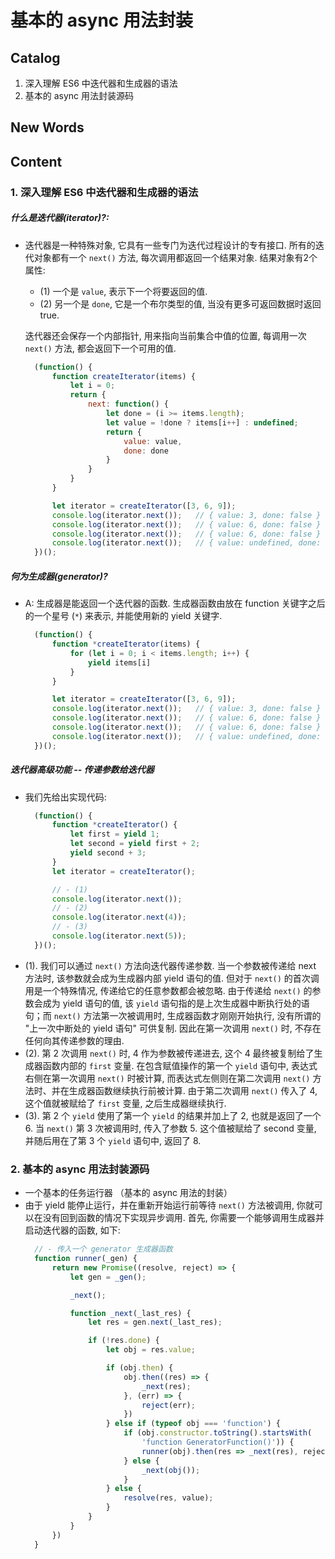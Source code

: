 # 基本的 async 用法封装


## Catalog
1. 深入理解 ES6 中迭代器和生成器的语法
2. 基本的 async 用法封装源码



## New Words





## Content
### 1. 深入理解 ES6 中迭代器和生成器的语法
##### 什么是迭代器(iterator)?:
- 迭代器是一种特殊对象, 它具有一些专门为迭代过程设计的专有接口.
  所有的迭代对象都有一个 `next()` 方法, 每次调用都返回一个结果对象.
  结果对象有2个属性:
     + (1) 一个是 `value`, 表示下一个将要返回的值. 
     + (2) 另一个是 `done`, 它是一个布尔类型的值, 当没有更多可返回数据时返回 true. 
  
  迭代器还会保存一个内部指针, 用来指向当前集合中值的位置, 每调用一次 `next()` 方法, 
  都会返回下一个可用的值. 
  ```js
    (function() {
        function createIterator(items) {
            let i = 0;
            return {
                next: function() {
                    let done = (i >= items.length);
                    let value = !done ? items[i++] : undefined;
                    return {
                        value: value,
                        done: done
                    }
                }
            }
        }

        let iterator = createIterator([3, 6, 9]);
        console.log(iterator.next());   // { value: 3, done: false }
        console.log(iterator.next());   // { value: 6, done: false }
        console.log(iterator.next());   // { value: 6, done: false }
        console.log(iterator.next());   // { value: undefined, done: true }
    })();
  ```

##### 何为生成器(generator)?
- A: 生成器是能返回一个迭代器的函数. 生成器函数由放在 function 关键字之后的一个星号
  (`*`) 来表示, 并能使用新的 yield 关键字. 
  ```js
    (function() {
        function *createIterator(items) {
            for (let i = 0; i < items.length; i++) {
                yield items[i]
            }
        }

        let iterator = createIterator([3, 6, 9]);
        console.log(iterator.next());   // { value: 3, done: false }
        console.log(iterator.next());   // { value: 6, done: false }
        console.log(iterator.next());   // { value: 6, done: false }
        console.log(iterator.next());   // { value: undefined, done: true }
    })();
  ```

#####  迭代器高级功能 -- 传递参数给迭代器
- 我们先给出实现代码:
  ```js
    (function() {
        function *createIterator() {
            let first = yield 1;
            let second = yield first + 2;
            yield second + 3;
        }
        let iterator = createIterator();

        // - (1)
        console.log(iterator.next());
        // - (2)
        console.log(iterator.next(4));
        // - (3)
        console.log(iterator.next(5));
    })();
  ```
- (1). 我们可以通过 `next()` 方法向迭代器传递参数. 当一个参数被传递给 next 方法时, 
  该参数就会成为生成器内部 yield 语句的值. 但对于 `next()` 的首次调用是一个特殊情况, 
  传递给它的任意参数都会被忽略. 由于传递给 `next()` 的参数会成为 yield 语句的值,
  该 `yield` 语句指的是上次生成器中断执行处的语句；而 `next()` 方法第一次被调用时,
  生成器函数才刚刚开始执行, 没有所谓的 "上一次中断处的 yield 语句" 可供复制.
  因此在第一次调用 `next()` 时, 不存在任何向其传递参数的理由. 
- (2). 第 2 次调用 `next()` 时, 4 作为参数被传递进去, 这个 4
  最终被复制给了生成器函数内部的 `first` 变量. 在包含赋值操作的第一个 `yield` 语句中,
  表达式右侧在第一次调用 `next()` 时被计算, 而表达式左侧则在第二次调用 `next()`
  方法时、并在生成器函数继续执行前被计算. 由于第二次调用 `next()` 传入了 4,
  这个值就被赋给了 `first` 变量, 之后生成器继续执行. 
- (3). 第 2 个 `yield` 使用了第一个 `yield` 的结果并加上了 2, 也就是返回了一个 6.
  当 `next()` 第 3 次被调用时, 传入了参数 5. 这个值被赋给了 second 变量,
  并随后用在了第 3 个 `yield` 语句中, 返回了 8. 


### 2. 基本的 async 用法封装源码
- 一个基本的任务运行器 （基本的 async 用法的封装）
- 由于 yield 能停止运行，并在重新开始运行前等待 `next()` 方法被调用,
  你就可以在没有回到函数的情况下实现异步调用. 首先,
  你需要一个能够调用生成器并启动迭代器的函数, 如下:
  ```js
    // - 传入一个 generator 生成器函数
    function runner(_gen) {
        return new Promise((resolve, reject) => {
            let gen = _gen();

            _next();

            function _next(_last_res) {
                let res = gen.next(_last_res);

                if (!res.done) {
                    let obj = res.value;

                    if (obj.then) {
                        obj.then((res) => {
                            _next(res);
                        }, (err) => {
                            reject(err);
                        })
                    } else if (typeof obj === 'function') {
                        if (obj.constructor.toString().startsWith(
                            'function GeneratorFunction()')) {
                            runner(obj).then(res => _next(res), reject);
                        } else {
                            _next(obj());
                        }
                    } else {
                        resolve(res, value);
                    }
                }
            }
        })
    }
  ```